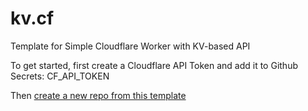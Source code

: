 # kv.cf
Template for Simple Cloudflare Worker with KV-based API

To get started, first create a Cloudflare API Token and add it to Github Secrets:
CF_API_TOKEN

Then [create a new repo from this template](https://github.com/drivly/kv-api-template/generate)
